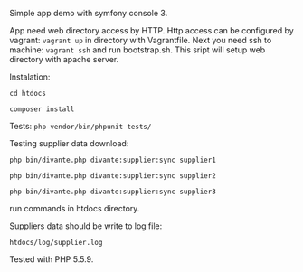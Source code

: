 Simple app demo with symfony console 3.

App need web directory access by HTTP.
Http access can be configured by vagrant:
```vagrant up``` in directory with Vagrantfile.
Next you need ssh to machine: ```vagrant ssh```
and run bootstrap.sh. This sript will setup web directory with apache server.

Instalation:

```cd htdocs```

```composer install```

Tests:
```php vendor/bin/phpunit tests/```

Testing supplier data download:

```php bin/divante.php divante:supplier:sync supplier1```

```php bin/divante.php divante:supplier:sync supplier2```

```php bin/divante.php divante:supplier:sync supplier3```

run commands in htdocs directory.

Suppliers data should be write to log file:

```htdocs/log/supplier.log```

Tested with PHP 5.5.9.

